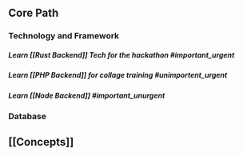 ## **Core Path**

### Technology and Framework

##### Learn [[Rust Backend]] Tech for the hackathon #important_urgent

##### Learn [[PHP Backend]] for collage training #unimportent_urgent

##### Learn [[Node Backend]] #important_unurgent 

### Database
## **[[Concepts]]**